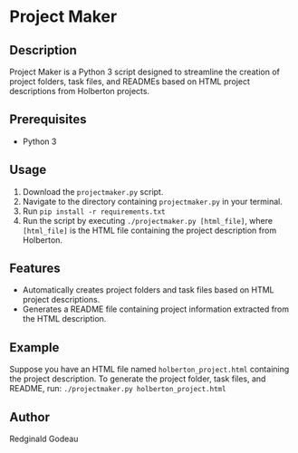 # Project Maker

## Description
Project Maker is a Python 3 script designed to streamline the creation of project folders, task files, and READMEs based on HTML project descriptions from Holberton projects.

## Prerequisites
- Python 3

## Usage
1. Download the `projectmaker.py` script.
2. Navigate to the directory containing `projectmaker.py` in your terminal.
3. Run ```pip install -r requirements.txt```
4. Run the script by executing `./projectmaker.py [html_file]`, where `[html_file]` is the HTML file containing the project description from Holberton.

## Features
- Automatically creates project folders and task files based on HTML project descriptions.
- Generates a README file containing project information extracted from the HTML description.

## Example
Suppose you have an HTML file named `holberton_project.html` containing the project description. To generate the project folder, task files, and README, run: ```./projectmaker.py holberton_project.html```

## Author
Redginald Godeau